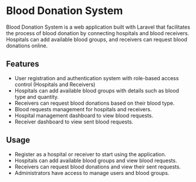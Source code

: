 # Blood Donation System

Blood Donation System is a web application built with Laravel that facilitates the process of blood donation by connecting hospitals and blood receivers. Hospitals can add available blood groups, and receivers can request blood donations online.


## Features

- User registration and authentication system with role-based access control (Hospitals and Receivers)
- Hospitals can add available blood groups with details such as blood type and quantity.
- Receivers can request blood donations based on their blood type.
- Blood requests management for hospitals and receivers.
- Hospital management dashboard to view blood requests.
- Receiver dashboard to view sent blood requests.


## Usage

- Register as a hospital or receiver to start using the application.
- Hospitals can add available blood groups and view blood requests.
- Receivers can request blood donations and view their sent requests.
- Administrators have access to manage users and blood groups.
